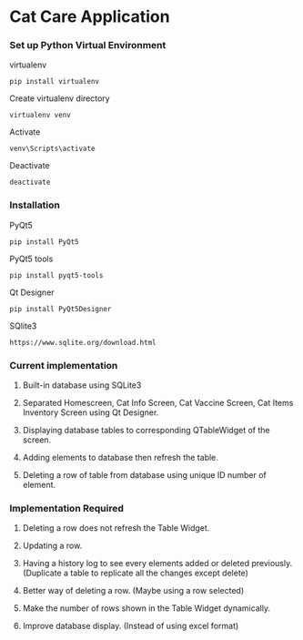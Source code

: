 # Cat Care Application

### Set up Python Virtual Environment

virtualenv
```
pip install virtualenv
```
Create virtualenv directory
```
virtualenv venv
```
Activate
```
venv\Scripts\activate
```
Deactivate
```
deactivate
```

### Installation

PyQt5
```
pip install PyQt5
```
PyQt5 tools
```
pip install pyqt5-tools
```
Qt Designer
```
pip install PyQt5Designer
```
SQlite3
```
https://www.sqlite.org/download.html
```

### Current implementation

1. Built-in database using SQLite3 

2. Separated Homescreen, Cat Info Screen, Cat Vaccine Screen, Cat Items Inventory Screen using Qt Designer.

3. Displaying database tables to corresponding QTableWidget of the screen.

4. Adding elements to database then refresh the table.

5. Deleting a row of table from database using unique ID number of element.

### Implementation Required

1. Deleting a row does not refresh the Table Widget.

2. Updating a row.

3. Having a history log to see every elements added or deleted previously. (Duplicate a table to replicate all the changes except delete)

4. Better way of deleting a row. (Maybe using a row selected)

5. Make the number of rows shown in the Table Widget dynamically. 

6. Improve database display. (Instead of using excel format)
